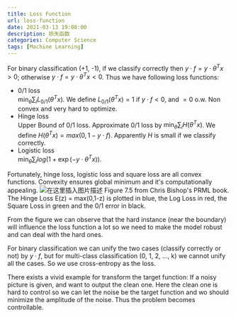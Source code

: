 ```yaml
---
title: Loss Function
url: loss-function
date: 2021-03-13 19:08:00
description: 损失函数
categories: Computer Science
tags: [Machine Learning]
---
```


For binary classification (+1, -1), if we classify correctly then $y\cdot f = y\cdot \theta^Tx\gt0$; otherwise $y\cdot f = y\cdot\theta^Tx\lt0$. Thus we have following loss functions:

 - 0/1 loss  
$\min_\theta\sum_i L_{0/1}(\theta^Tx)$. We define $L_{0/1}(\theta^Tx) =1$ if $y\cdot f \lt 0$, and $=0$ o.w. Non convex and very hard to optimize.
 - Hinge loss  
Upper Bound of 0/1 loss. Approximate 0/1 loss by $\min_\theta\sum_i H(\theta^Tx)$. We define $H(\theta^Tx) = max(0, 1 - y\cdot f)$. Apparently $H$ is small if we classify correctly.
 - Logistic loss  
$\min_\theta \sum_i log(1+\exp(-y\cdot \theta^Tx))$.
 
Fortunately, hinge loss, logistic loss and square loss are all convex functions. Convexity ensures global minimum and it's computationally appealing.
![在这里插入图片描述](https://img-blog.csdnimg.cn/20210226181824674.png)
Figure 7.5 from Chris Bishop's PRML book. The Hinge Loss E(z) = max(0,1-z) is plotted in blue, the Log Loss in red, the Square Loss in green and the 0/1 error in black.

From the figure we can observe that the hard instance (near the boundary) will influence the loss function a lot so we need to make the model robust and can deal with the hard ones.

For binary classification we can unify the two cases (classify correctly or not) by $y\cdot f$, but for multi-class classification (0, 1, 2, ..., k) we cannot unify all the cases. So we use cross-entropy as the loss.

There exists a vivid example for transform the target function: If a noisy picture is given, and want to output the clean one. Here the clean one is hard to control so we can let the noise be the target function and wo should minimize the amplitude of the noise. Thus the problem becomes controllable. 